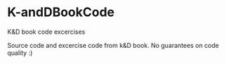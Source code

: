 # K-andDBookCode
K&amp;D book code excercises

Source code and excercise code from k&D book. No guarantees on code quality :)
